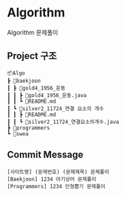 # Algorithm
Algorithm 문제풀이

## Project 구조
```aidl
📦Algo
┣ 📂baekjoon
┃ ┣ 📂gold4_1956_운동
┃ ┃ ┣ 📜gold4_1956_운동.java
┃ ┃ ┗ 📜README.md
┃ ┗ 📂silver2_11724_연결 요소의 개수
┃ ┃ ┣ 📜README.md
┃ ┃ ┗ 📜silver2_11724_연결요소의개수.java
┣ 📂programmers
┗ 📂swea
```


## Commit Message

```aidl
[사이트명] (문제번호) (문제제목) 문제풀이
[Baekjoon] 1234 아기상어 문제풀이
[Programmers] 1234 인형뽑기 문제풀이
```